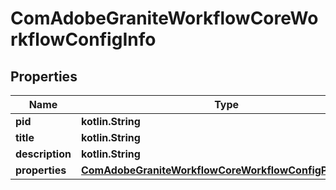 
# ComAdobeGraniteWorkflowCoreWorkflowConfigInfo

## Properties
Name | Type | Description | Notes
------------ | ------------- | ------------- | -------------
**pid** | **kotlin.String** |  |  [optional]
**title** | **kotlin.String** |  |  [optional]
**description** | **kotlin.String** |  |  [optional]
**properties** | [**ComAdobeGraniteWorkflowCoreWorkflowConfigProperties**](ComAdobeGraniteWorkflowCoreWorkflowConfigProperties.md) |  |  [optional]



